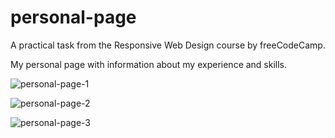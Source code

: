 # personal-page

A practical task from the Responsive Web Design course by freeCodeCamp.

My personal page with information about my experience and skills. 

![personal-page-1](https://user-images.githubusercontent.com/113233491/189476999-4faeacb6-2ed8-4609-bf4f-b675765c65b5.png)

![personal-page-2](https://user-images.githubusercontent.com/113233491/189476998-af845a41-4b65-4c9d-b072-4fd8573b4e77.png)

![personal-page-3](https://user-images.githubusercontent.com/113233491/189476994-d1e7818d-2558-44db-a595-cefb52805b14.png)
